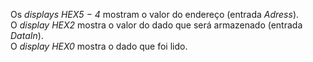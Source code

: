 Os *displays HEX5 − 4* mostram o valor do endereço (entrada *Adress*).<br/>
O *display HEX2* mostra o valor do dado que será armazenado (entrada *DataIn*).<br/>
O *display HEX0* mostra o dado que foi lido.<br/> 
